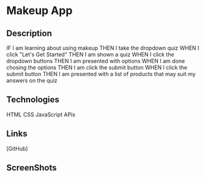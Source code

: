 # Makeup App 
## Description 
 IF I am learning about using makeup 
 THEN I take the dropdown quiz
 WHEN I click "Let's Get Started"
 THEN I am shown a quiz
 WHEN I click the dropdown buttons
 THEN I am presented with options 
 WHEN I am done chosing the options 
 THEN I am click the submit button
 WHEN I click the submit button 
 THEN I am presented with a list of products that may suit my answers on the quiz

 ## Technologies 
 HTML 
 CSS 
 JavaScript 
 APis 
## Links 
[GitHub]

## ScreenShots 


